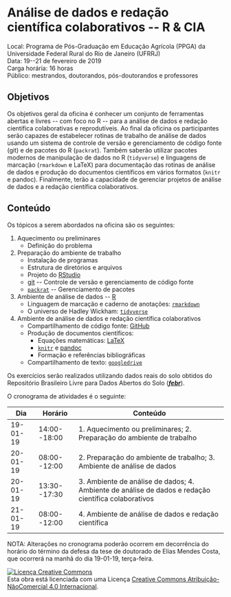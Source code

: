# Análise de dados e redação científica colaborativos -- R & CIA

Local: Programa de Pós-Graduação em Educação Agrícola (PPGA) da Universidade Federal Rural do Rio de Janeiro (UFRRJ)<br>
Data: 19--21 de fevereiro de 2019<br>
Carga horária: 16 horas<br>
Público: mestrandos, doutorandos, pós-doutorandos e professores

## Objetivos

Os objetivos geral da oficina é conhecer um conjunto de ferramentas abertas e livres -- com foco no R -- para a análise de dados e redação científica colaborativas e reprodutíveis. Ao final da oficina os participantes serão capazes de estabelecer rotinas de trabalho de análise de dados usando um sistema de controle de versão e gerenciamento de código fonte (git) e de pacotes do R (`packrat`). Também saberão utilizar pacotes modernos de manipulação de dados no R (`tidyverse`) e linguagens de marcação (`rmarkdown` e LaTeX) para documentação das rotinas de análise de dados e produção do documentos científicos em vários formatos (`knitr` e pandoc). Finalmente, terão a capacidade de gerenciar projetos de análise de dados e a redação científica colaborativos.

## Conteúdo

Os tópicos a serem abordados na oficina são os seguintes:

1. Aquecimento ou preliminares
    + Definição do problema
2. Preparação do ambiente de trabalho
    + Instalação de programas
    + Estrutura de diretórios e arquivos
    + Projeto do [RStudio][rstudio]
    + [git][git] -- Controle de versão e gerenciamento de código fonte
    + [`packrat`][packrat] -- Gerenciamento de pacotes
3. Ambiente de análise de dados -- [R][r]
    + Linguagem de marcação e caderno de anotações: [`rmarkdown`][rmarkdown]
    + O universo de Hadley Wickham: [`tidyverse`][tidyverse]
4. Ambiente de análise de dados e redação científica colaborativos
    + Compartilhamento de código fonte: [GitHub][github]
    + Produção de documentos científicos:
        - Equações matemáticas: [LaTeX][latex]
        - [`knitr`][knitr] e [pandoc][pandoc]
        - Formação e referências bibliográficas
    + Compartilhamento de texto: [`googledrive`][googledrive]
    
Os exercícios serão realizados utilizando dados reais do solo obtidos do Repositório Brasileiro Livre para Dados Abertos do Solo ([___febr___][febr]).

O cronograma de atividades é o seguinte:

Dia      | Horário      | Conteúdo
-------- | ------------ | -------------
19-01-19 | 14:00--18:00 | 1. Aquecimento ou preliminares; 2. Preparação do ambiente de trabalho
20-01-19 | 08:00--12:00 | 2. Preparação do ambiente de trabalho; 3. Ambiente de análise de dados
20-01-19 | 13:30--17:30 | 3. Ambiente de análise de dados; 4. Ambiente de análise de dados e redação científica colaborativos
21-01-19 | 08:00--12:00 | 4. Ambiente de análise de dados e redação científica

NOTA: Alterações no cronograma poderão ocorrem em decorrência do horário do término da defesa da tese de doutorado de Elias Mendes Costa, que ocorrerá na manhã do dia 19-01-19, terça-feira.

[git]: https://git-scm.com/
[github]: https://github.com/
[r]: https://www.r-project.org/
[rstudio]: https://www.rstudio.com/
[packrat]: https://rstudio.github.io/packrat/
[tidyverse]: https://www.tidyverse.org/
[rmarkdown]: https://rmarkdown.rstudio.com/
[knitr]: https://yihui.name/knitr/
[pandoc]: https://pandoc.org/
[latex]: https://www.latex-project.org/
[febr]: http://coral.ufsm.br/febr/
[googledrive]: https://googledrive.tidyverse.org/

<a rel="license" href="http://creativecommons.org/licenses/by-nc/4.0/"><img alt="Licença Creative Commons" style="border-width:0" src="https://i.creativecommons.org/l/by-nc/4.0/88x31.png" /></a><br />Esta obra está licenciada com uma Licença <a rel="license" href="http://creativecommons.org/licenses/by-nc/4.0/">Creative Commons Atribuição-NãoComercial 4.0 Internacional</a>.
